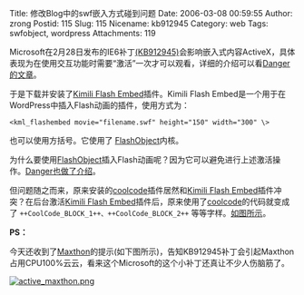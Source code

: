 Title: 修改Blog中的swf嵌入方式碰到问题
Date: 2006-03-08 00:59:55
Author: zrong
Postid: 115
Slug: 115
Nicename: kb912945
Category: web
Tags: swfobject, wordpress
Attachments: 119

Microsoft在2月28日发布的IE6补丁[(KB912945)](http://support.microsoft.com/kb/912945/en-us)会影响嵌入式内容ActiveX，具体表现为在使用交互功能时需要“激活”一次才可以观看，详细的介绍可以看[Danger的文章](http://www.dengjie.com/weblog/comments.asp?post_id=1107)。

于是下载并安装了[Kimili Flash Embed](http://www.kimili.com/plugins/kml_flashembed)插件。Kimili Flash Embed是一个用于在WordPress中插入Flash动画的插件，使用方式为：  

    <kml_flashembed movie="filename.swf" height="150" width="300" \>

也可以使用方括号。它使用了 [FlashObject](http://zengrong.net/post/103.htm)内核。

为什么要使用[FlashObject](http://zengrong.net/post/103.htm)插入Flash动画呢？因为它可以避免进行上述激活操作。[Danger也做了介绍](http://www.dengjie.com/weblog/comments.asp?post_id=1102)。

但问题随之而来，原来安装的[coolcode](http://www.zengrong.net/90/)插件居然和[Kimili Flash Embed](http://www.kimili.com/plugins/kml_flashembed)插件冲突？在后台激活[Kimili Flash Embed](http://www.kimili.com/plugins/kml_flashembed)插件后，原来使用了[coolcode](http://www.zengrong.net/90/)的代码就变成了 `++CoolCode_BLOCK_1++、++CoolCode_BLOCK_2++` 等等字样。[如图所示](/wp-content/uploads/2006/03/coolplayer_flash.png)。

**PS：**  

今天还收到了[Maxthon](http://www.maxthon.com)的提示(如下图所示)，告知KB912945补丁会引起Maxthon占用CPU100%云云，看来这个Microsoft的这个小补丁还真让不少人伤脑筋了。

[![active\_maxthon.png](/wp-content/uploads/2006/03/active_maxthon.thumbnail.png)](/wp-content/uploads/2006/03/active_maxthon.png "Maxthon的提示")

